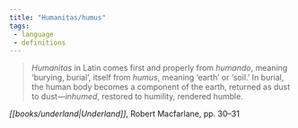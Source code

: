 ```yaml
---
title: "Humanitas/humus"
tags: 
 - language
 - definitions
---
```


> *Humanitas* in Latin comes first and properly from *humando*, meaning ‘burying, burial’, itself from *humus*, meaning ‘earth’ or ‘soil.’ In burial, the human body becomes a component of the earth, returned as dust to dust—*inhumed*, restored to humility, rendered humble. 

*[[books/underland|Underland]]*, Robert Macfarlane, pp. 30–31